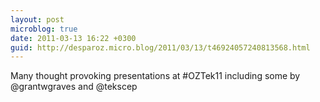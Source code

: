 ```yaml
---
layout: post
microblog: true
date: 2011-03-13 16:22 +0300
guid: http://desparoz.micro.blog/2011/03/13/t46924057240813568.html
---
```

Many thought provoking presentations at #OZTek11 including some by @grantwgraves and @tekscep
